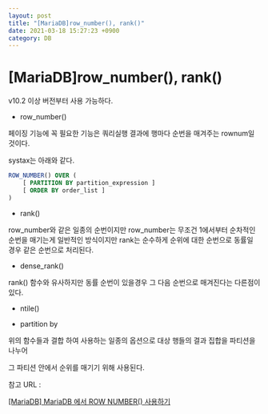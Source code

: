 ```yaml
---
layout: post
title: "[MariaDB]row_number(), rank()"
date: 2021-03-18 15:27:23 +0900
category: DB
---
```


# [MariaDB]row_number(), rank()

v10.2 이상 버전부터 사용 가능하다. 

- row_number()

페이징 기능에 꼭 필요한 기능은 쿼리실행 결과에 행마다 순번을 매겨주는 rownum일 것이다. 

systax는 아래와 같다.

```sql
ROW_NUMBER() OVER ( 
	[ PARTITION BY partition_expression ] 
	[ ORDER BY order_list ] 
)
```

- rank()

row_number와 같은 일종의 순번이지만 row_number는 무조건 1에서부터 순차적인 순번을 매기는게 일반적인 방식이지만 rank는 순수하게 순위에 대한 순번으로 동률일 경우 같은 순번으로 처리된다. 

- dense_rank()

rank() 함수와 유사하지만 동률 순번이 있을경우 그 다음 순번으로 매겨진다는 다른점이 있다.  

- ntile()

- partition by

위의 함수들과 결합 하여 사용하는 일종의 옵션으로 대상 행들의 결과 집합을 파티션을 나누어

그 파티션 안에서 순위를 매기기 위해 사용된다.

참고 URL : 

[[MariaDB] MariaDB 에서 ROW NUMBER() 사용하기](https://dorongdogfoot.tistory.com/25)